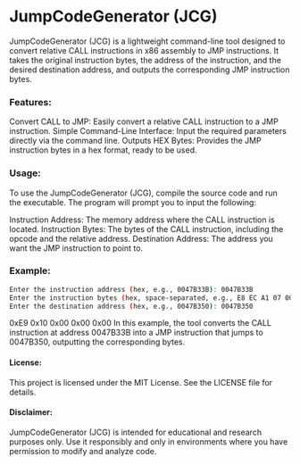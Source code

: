 # JumpCodeGenerator (JCG)
JumpCodeGenerator (JCG) is a lightweight command-line tool designed to convert relative CALL instructions in x86 assembly to JMP instructions. It takes the original instruction bytes, the address of the instruction, and the desired destination address, and outputs the corresponding JMP instruction bytes.

### Features:
Convert CALL to JMP: Easily convert a relative CALL instruction to a JMP instruction.
Simple Command-Line Interface: Input the required parameters directly via the command line.
Outputs HEX Bytes: Provides the JMP instruction bytes in a hex format, ready to be used.

### Usage:
To use the JumpCodeGenerator (JCG), compile the source code and run the executable. The program will prompt you to input the following:

Instruction Address: The memory address where the CALL instruction is located.
Instruction Bytes: The bytes of the CALL instruction, including the opcode and the relative address.
Destination Address: The address you want the JMP instruction to point to.

### Example:
```sh
Enter the instruction address (hex, e.g., 0047B33B): 0047B33B
Enter the instruction bytes (hex, space-separated, e.g., E8 EC A1 07 00): E8 EC A1 07 00
Enter the destination address (hex, e.g., 0047B350): 0047B350
```

0xE9 0x10 0x00 0x00 0x00 
In this example, the tool converts the CALL instruction at address 0047B33B into a JMP instruction that jumps to 0047B350, outputting the corresponding bytes.

#### License:
This project is licensed under the MIT License. See the LICENSE file for details.

#### Disclaimer:
JumpCodeGenerator (JCG) is intended for educational and research purposes only. Use it responsibly and only in environments where you have permission to modify and analyze code.
